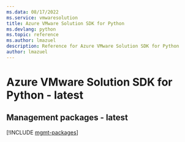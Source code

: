 ```yaml
---
ms.data: 08/17/2022
ms.service: vmwaresolution
title: Azure VMware Solution SDK for Python
ms.devlang: python
ms.topic: reference
ms.author: lmazuel
description: Reference for Azure VMware Solution SDK for Python
author: lmazuel
---
```

# Azure VMware Solution SDK for Python - latest

## Management packages - latest
[!INCLUDE [mgmt-packages](vmware-solution-mgmt-index.md)]